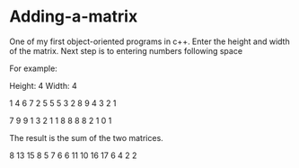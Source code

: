 # Adding-a-matrix
One of my first object-oriented programs in c++.
Enter the height and width of the matrix.
Next step is to entering numbers following space

For example:


Height: 4 
Width: 4

1 4 6 7
2 5 5 5
3 2 8 9
4 3 2 1

7 9 9 1
3 2 1 1
8 8 8 8
2 1 0 1
    
The result is the sum of the two matrices.

8 13 15 8
5 7 6 6
11 10 16 17
6 4 2 2
